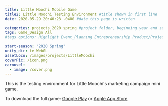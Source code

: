 ```yaml
---
title: Little Moochi Mobile Game
title2: Little Moochi Testing Environment #title shown in first line
date: 2020-05-29 20:40:23 -0400 #date this page is written

categories: projects 2020 spring #project folder, beginning year and season
tags: Game_Design All
#tags options: Highlight Event_Planning Entrepreneurship Product/Project_Management Game_Design Marketing Negotiation  Web_Design

start-season: "2020 Spring"
unity_dir: te WebGL
assetLoco: /images/projects/LittleMoochi
coverPic: /icon.png
carousel:
  - image: /cover.png
---
```


This is the testing environment for Little Moochi's marketing campaign mini game.

To download the full game: [Google Play](https://play.google.com/store/apps/details?id=com.LittleMoochi.LittleMoochi.Beta&hl=en) or [Apple App Store](https://apps.apple.com/us/app/littlemoochi/id1489071692)
